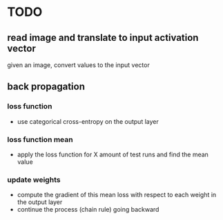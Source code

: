 # TODO

## read image and translate to input activation vector

given an image, convert values to the input vector

## back propagation

### loss function

* use categorical cross-entropy on the output layer

### loss function mean

* apply the loss function for X amount of test runs and find the mean value

### update weights

* compute the gradient of this mean loss with respect to each weight in the output layer
* continue the process (chain rule) going backward
